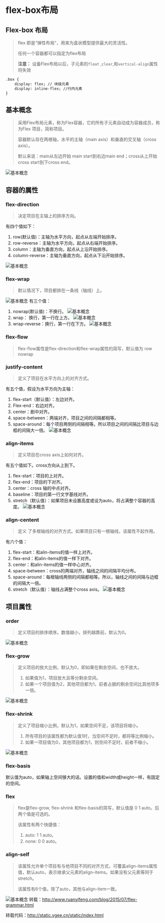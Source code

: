 # flex-box布局

## Flex-box 布局

> flex 即是“弹性布局”，用来为盒状模型提供最大的灵活性。
>
> 任何一个容器都可以指定为flex布局
>
> **注意：** 设备Flex布局以后，子元素的`float` ,`clear`,和`vertical-align`属性将失效

```html
.box {
	display: flex; // 块级元素
	display: inline-flex; //行内元素
}
```

## 基本概念

> 采用Flex布局元素，称为Flex容器，它的所有子元素自动成为容器成员，称为Flex 项目，简称项目。
>
> 容器默认存在两根轴，水平的主轴（main axis）和垂直的交叉轴（cross axis）。
>
> 默认来说：main从左边开始 main start到右边main end；cross从上开始 cross start到下cross end。

![基本概念](images/flex-box/axis.png)

## 容器的属性

### flex-direction

> 决定项目在主轴上的排序方向。

有四个值如下：

1. row(默认值)：主轴为水平方向，起点从左端开始排序。
2. row-reverse：主轴为水平方向，起点从右端开始排序。
3. column：主轴为垂直方向，起点从上沿开始排序。
4. column-reverse：主轴为垂直方向，起点从下沿开始排序。

![基本概念](images/flex-box/direction.png)
### flex-wrap

> 默认情况下，项目都排在一条线（轴线）上。

![基本概念](images/flex-box/wrap.png)
有三个值：

1. nowrap(默认值)：不换行。
![基本概念](images/flex-box/nowrap.png)
2. wrap： 换行，第一行在上方。
![基本概念](images/flex-box/upwrap.jpg)
3. wrap-reverse：换行，第一行在下方。
![基本概念](images/flex-box/downwrap.jpg)


### flex-flow

> flex-flow属性是flex-direction和flex-wrap属性的简写，默认值为 row nowrap

### justify-content

> 定义了项目在水平方向上的对齐方式。

有五个值，假设为水平方向为主轴：

1. flex-start（默认值）：左边对齐。
2. Flex-end：右边对齐。
3. center：剧中对齐。
4. space-between：两端对齐，项目之间的间隔都相等。
5. space-around：每个项目两侧的间隔相等。所以项目之间的间隔比项目与边框的间隔大一倍。
![基本概念](images/flex-box/justify-content.png)

### align-items

> 定义项目在cross axis上如何对齐。

有五个值如下。cross方向从上到下。

1. flex-start：项目的上对齐。
2. flex-end：项目的下对齐。
3. center：cross 轴的中点对齐。
4. baseline：项目的第一行文字基线对齐。
5. stretch（默认值）：如果项目未设置高度或设为auto，将占满整个容器的高度。
![基本概念](images/flex-box/align-items.png)
### align-centent

> 定义 了多根轴线的对齐方式。如果项目只有一根轴线，该属性不起作用。

有六个值：

1. flex-start：和alin-items的值一样上对齐。
2. flex-end：和alin-items的值一样下对齐。
3. center：和alin-items的值一样中心对齐。
4. space-between：cross的两端对齐，轴线之间的间隔平均分布。
5. space-around：每根轴线两侧的间隔都相等。所以，轴线之间的间隔与边框的间隔大一倍。
6. stretch（默认值）：轴线占满整个cross axis。
![基本概念](images/flex-box/align-content.png)
## 项目属性

### order

> 定义项目的排序顺序。数值越小，排列越靠前，默认为0。

![基本概念](images/flex-box/order.png)


### flex-grow

> 定义项目的放大比例，默认为0，即如果在剩余空间，也不放大。
>
> 1. 如果值为1，项目放大且等分剩余空间。
> 2. 如果一个项目值为2，其他项目都为1，前者占据的剩余空间比其他项多一倍。

![基本概念](images/flex-box/grow.png)


### flex-shrink

> 定义了项目缩小比例，默认为1，如果空间不足，该项目将缩小。
>
> 1. 所有项目的该属性都为默认值1时，当空间不足时，都将等比例缩小。
> 2. 如果一项目值为0，其他项目都为1，则空间不足时，前者不缩小。

![基本概念](images/flex-box/shrink.jpg)


### flex-basis

默认值为auto，如果轴上空间够大的话。设置的值和width或height一样，有固定的空间。



### flex

> flex是flex-grow, flex-shrink 和flex-basis的简写，默认值是 0 1 auto。后两个值是可选的。
>
> 该属性有两个快捷值：
>
> 1. auto: 1 1 auto。
> 2. none: 0 0 auto。



### align-self

> 该属性允许单个项目有与他项目不同的对齐方式，可覆盖align-items属性值，默认auto，表示继承父元素的align-items。如果没有父元素等同于stretch。
>
> 该属性有6个值，除了auto，其他与align-item一致。

![基本概念](images/flex-box/self.png)
转载：http://www.ruanyifeng.com/blog/2015/07/flex-grammar.html

转载代码：http://static.vgee.cn/static/index.html